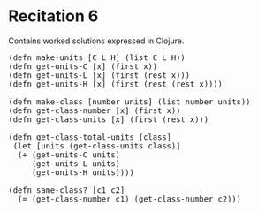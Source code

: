 Recitation 6
============ 

Contains worked solutions expressed in Clojure.

<pre>
(defn make-units [C L H] (list C L H))
(defn get-units-C [x] (first x))
(defn get-units-L [x] (first (rest x)))
(defn get-units-H [x] (first (rest (rest x))))

(defn make-class [number units] (list number units))
(defn get-class-number [x] (first x))
(defn get-class-units [x] (first (rest x)))

(defn get-class-total-units [class]
 (let [units (get-class-units class)]
  (+ (get-units-C units)
     (get-units-L units)
     (get-units-H units))))

(defn same-class? [c1 c2]
  (= (get-class-number c1) (get-class-number c2)))
</pre>